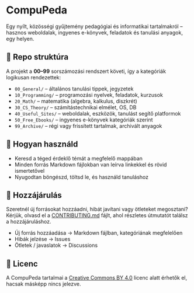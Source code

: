 # CompuPeda
Egy nyílt, közösségi gyűjtemény pedagógiai és informatikai tartalmakról – hasznos weboldalak, ingyenes e-könyvek, feladatok és tanulási anyagok, egy helyen.

## 📂 Repo struktúra

A projekt a **00–99** sorszámozási rendszert követi, így a kategóriák logikusan rendezettek:

- `00_General/` – általános tanulási tippek, jegyzetek  
- `10_Programming/` – programozási nyelvek, feladatok, kurzusok  
- `20_Math/` – matematika (algebra, kalkulus, diszkrét)  
- `30_CS_Theory/` – számítástechnikai elmélet, OS, DB  
- `40_Useful_Sites/` – weboldalak, eszközök, tanulást segítő platformok  
- `50_Free_Ebooks/` – ingyenes e-könyvek kategóriák szerint  
- `99_Archive/` – régi vagy frissített tartalmak, archivált anyagok

## 🚀 Hogyan használd

- Keresd a téged érdeklő témát a megfelelő mappában
- Minden forrás Markdown fájlokban van leírva linkekkel és rövid ismertetővel
- Nyugodtan böngészd, töltsd le, és használd tanuláshoz

## 🤝 Hozzájárulás

Szeretnél új forrásokat hozzáadni, hibát javítani vagy ötleteket megosztani?  
Kérjük, olvasd el a [CONTRIBUTING.md](CONTRIBUTING.md) fájlt, ahol részletes útmutatót találsz a hozzájáruláshoz.

- Új forrás hozzáadása → Markdown fájlban, kategóriának megfelelően  
- Hibák jelzése → Issues  
- Ötletek / javaslatok → Discussions

## 📜 Licenc

A CompuPeda tartalmai a [Creative Commons BY 4.0](https://creativecommons.org/licenses/by/4.0/deed.hu) licenc alatt érhetők el, hacsak másképp nincs jelezve.